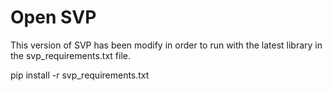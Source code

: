 # Open SVP

This version of SVP has been modify in order to run with the latest library in the svp_requirements.txt file.



pip install -r svp_requirements.txt
